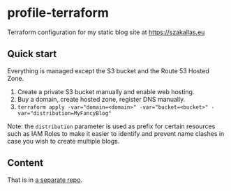 # profile-terraform

Terraform configuration for my static blog site at https://szakallas.eu

## Quick start

Everything is managed except the S3 bucket and the Route 53 Hosted Zone.

1. <bucket> Create a private S3 bucket manually and enable web hosting.
2. <domain> Buy a domain, create hosted zone, register DNS manually.
3. `terraform apply -var="domain=<domain>" -var="bucket=<bucket>" -var="distribution=MyFancyBlog"`

Note: the `distribution` parameter is used as prefix for certain resources such as IAM Roles to make it easier to identify and prevent name clashes in case you wish to create multiple blogs.

## Content
That is in [a separate repo](https://github.com/dszakallas/profile).
